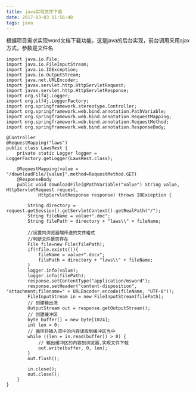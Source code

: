 ```yaml
---
title: java实现文件下载
date: 2017-03-03 11:56:48
tags: java
---
```

根据项目需求实现word文档下载功能，这是java的后台实现，前台调用采用ajax方式，参数是文件名


    import java.io.File;
    import java.io.FileInputStream;
    import java.io.IOException;
    import java.io.OutputStream;
    import java.net.URLEncoder;
    import javax.servlet.http.HttpServletRequest;
    import javax.servlet.http.HttpServletResponse;
    import org.slf4j.Logger;
    import org.slf4j.LoggerFactory;
    import org.springframework.stereotype.Controller;
    import org.springframework.web.bind.annotation.PathVariable;
    import org.springframework.web.bind.annotation.RequestMapping;
    import org.springframework.web.bind.annotation.RequestMethod;
    import org.springframework.web.bind.annotation.ResponseBody;

    @Controller
    @RequestMapping("laws")
    public class LawsRest {
    	private static Logger logger = LoggerFactory.getLogger(LawsRest.class);

    	@RequestMapping(value = "/downloadFile/{value}",method=RequestMethod.GET)
    	@ResponseBody
    	public void downloadFile(@PathVariable("value") String value, HttpServletRequest request,
    			HttpServletResponse response) throws IOException {

    		String directory = request.getSession().getServletContext().getRealPath("/");
    		String fileName = value+".doc";
    		String filePath = directory + "laws\\" + fileName;
    	
    		//设置向浏览器端传送的文件格式
    		//判断文件是否存在
    		File file=new File(filePath);
    		if(!file.exists()){
    			fileName = value+".docx";
    			filePath = directory + "laws\\" + fileName;
    		}
    		logger.info(value);
    		logger.info(filePath);
            response.setContentType("application/msword");  
    		response.setHeader("content-disposition", "attachment;filename=" + URLEncoder.encode(fileName, "UTF-8"));
    		FileInputStream in = new FileInputStream(filePath);
    		// 创建输出流
    		OutputStream out = response.getOutputStream();
    		// 创建缓冲区
    		byte buffer[] = new byte[1024];
    		int len = 0;
    		// 循环将输入流中的内容读取到缓冲区当中
    		while ((len = in.read(buffer)) > 0) {
    			// 输出缓冲区的内容到浏览器,实现文件下载
    			out.write(buffer, 0, len);
    		}
    		out.flush();
    		
    		in.close();
    		out.close();
    	}
    }
